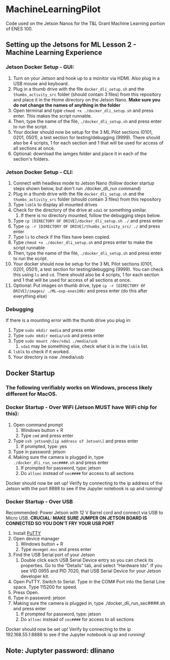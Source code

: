 # MachineLearningPilot

Code used on the Jetson Nanos for the T&L Grant Machine Learning portion of ENES 100.

## Setting up the Jetsons for ML Lesson 2 - Machine Learning Experience

### Jetson Docker Setup - GUI:
1. Turn on your Jetson and hook up to a monitor via HDMI. Also plug in a USB mouse and keyboard.
2. Plug in a thumb drive with the file `docker_dli_setup.sh` and the `thumbs_activity_src` folder (should contain 3 files) from this repository and place it in the Home directory on the Jetson Nano. **Make sure you do not change the names of anything in the folder**
3. Open terminal and type `chmod +x ./docker_dli_setup.sh` and press enter. This makes the script runnable.
4. Then, type the name of the file, `./docker_dli_setup.sh` and press enter to run the script.
5. Your docker should now be setup for the 3 ML Pilot sections (0101, 0201, 0501), a test section for testing/debugging (9999). There should also be 4 scripts, 1 for each section and 1 that will be used for access of all sections at once.
6. Optional: download the iamges folder and place it in each of the section's folders.

### Jetson Docker Setup - CLI:
1. Connect with headless mode to Jetson Nano (follow docker startup steps shown below, but don't run ./docker_dli_run command)
2. Plug in a thumb drive with the file `docker_dli_setup.sh` and the `thumbs_activity_src` folder (should contain 3 files) from this repository
3. Type `lsblk` to display all mounted drives
4. Check for the directory of the drive at `sda1` or something similar.
    1. If there is no directory mounted, follow the debugging steps below.
5. Type `cp [DIRECTORY OF DRIVE]/docker_dli_setup.sh ./` and press enter
6. Type `cp -r [DIRECTORY OF DRIVE]/thumbs_activity_src/ ./` and press enter
7. Type `ls` to check if the files have been copied.
8. Type `chmod +x ./docker_dli_setup.sh` and press enter to make the script runnable
9. Then, type the name of the file, `./docker_dli_setup.sh` and press enter to run the script.
10. Your docker should now be setup for the 3 ML Pilot sections (0101, 0201, 0501), a test section for testing/debugging (9999). You can check this using `ls` and `cd`. There should also be 4 scripts, 1 for each section and 1 that will be used for access of all sections at once.
11. Optional: Put images on thumb drive, type `cp -r [DIRECTORY OF DRIVE]/images/ ./ML-exp-enes100/` and press enter (do this after everything else)

### Debugging
If there is a mounting error with the thumb drive you plug in:
1. Type `sudo mkdir media` and press enter
2. Type `sudo mkdir media/usb` and press enter
3. Type `sudo mount /dev/sda1 ./media/usb`
    1. `sda1` may be something else, check what it is in the `lsblk` list.
4. `lsblk` to check if it worked.
5. Your directory is now ./media/usb

## Docker Startup

### The following verifiably works on Windows, process likely different for MacOS.
### Docker Startup - Over WiFi (Jetson MUST have WiFi chip for this):
1. Open command prompt
    1. Windows button + R
    2. Type `cmd` and press enter
2. Type `ssh jetson@\[ip address of Jetson\]` and press enter
    1. If prompted, type: yes 
3. Type in password: jetson
4. Making sure the camera is plugged in, type `./docker_dli_run_sec####.sh` and press enter
    1. If prompted for password, type: jetson
    2. Do `allsec` instead of `sec####` for access to all sections

Docker should now be set up! Verify by connecting to the ip address of the Jetson with the port 8888 to see if the Jupyter notebook is up and running!

### Docker Startup - Over USB
Recommended: Power Jetson with 12 V Barrel cord and connect via USB to Micro USB. **CRUCIAL: MAKE SURE JUMPER ON JETSON BOARD IS CONNECTED SO YOU DON'T FRY YOUR USB PORT**
1. Install [PuTTY](https://www.chiark.greenend.org.uk/~sgtatham/putty/latest.html)
2. Open device manager
    1. Windows button + R
    2. Type `devmgmt.msc` and press enter
3. Find the USB Serial port of your Jetson
    1. Double click each USB Serial Device entry so you can check its properties. Go to the “Details” tab, and select “Hardware Ids”. If you see VID 0955 and PID 7020, that USB Serial Device for your Jetson developer kit.
4. Open PuTTY. Switch to Serial. Type in the COM# Port into the Serial Line space. Type 115200 for speed.
5. Press Open.
6. Type in password: jetson
7. Making sure the camera is plugged in, type ./docker_dli_run_sec####.sh and press enter
    1. If prompted for password, type: jetson
    2. Do `allsec` instead of `sec####` for access to all sections
    
Docker should now be set up! Verify by connecting to the ip 192.168.55.1:8888 to see if the Jupyter notebook is up and running!

## Note: Juptyter password: dlinano
